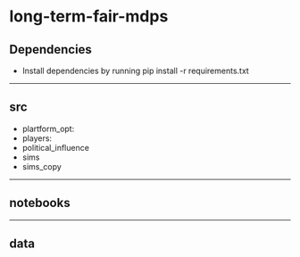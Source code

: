 # long-term-fair-mdps

## Dependencies
- Install dependencies by running pip install -r requirements.txt

***

## src
- plartform_opt: 
- players:
- political_influence
- sims
- sims_copy

***

## notebooks


***


## data






